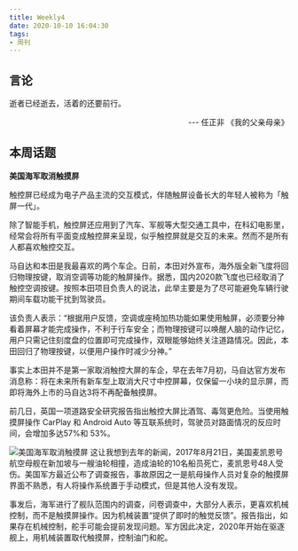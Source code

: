 ```yaml
---
title: Weekly4
date: 2020-10-10 16:04:30
tags:
- 周刊
---
```


## 言论

逝者已经逝去，活着的还要前行。
<p align="right"> --- 任正非 《我的父亲母亲》</p>

## 本周话题

**美国海军取消触摸屏**

触控屏已经成为电子产品主流的交互模式，伴随触屏设备长大的年轻人被称为「触屏一代」。

除了智能手机，触控屏还应用到了汽车、军舰等大型交通工具中，在科幻电影里，经常会将所有平面变成触控屏来呈现，似乎触控屏就是交互的未来。然而不是所有人都喜欢触控交互。

<!-- more -->

马自达和本田是我最喜欢的两个车企。日前，本田对外宣布，海外版全新飞度将回归物理按键，取消空调等功能的触屏操作。据悉，国内2020款飞度也已经取消了触控空调按键。按照本田项目负责人的说法，此举主要是为了尽可能避免车辆行驶期间车载功能干扰到驾驶员。

该负责人表示：“根据用户反馈，空调或座椅加热功能如果使用触屏，必须要分神看着屏幕才能完成操作，不利于行车安全；而物理按键可以唤醒人脑的动作记忆，用户只需记住刻度盘的位置即可完成操作，双眼能够始终关注道路情况。因此，本田回归了物理按键，以便用户操作时减少分神。”

事实上本田并不是第一家取消触控大屏的车企，早在去年7月初，马自达官方发布消息称：将在未来所有新车型上取消大尺寸中控屏幕，仅保留一小块的显示屏，而即将海外上市的马自达3将不再配备触摸屏。

前几日，英国一项道路安全研究报告指出触控大屏比酒驾、毒驾更危险。当使用触摸屏操作 CarPlay 和 Android Auto 等互联系统时，驾驶员对路面情况的反应时间，会增加多达57%和 53%。

![美国海军取消触摸屏](https://gitee.com/babbittry321/blogImages/raw/master/img/%E7%BE%8E%E5%9B%BD%E6%B5%B7%E5%86%9B%E5%8F%96%E6%B6%88%E8%A7%A6%E6%91%B8%E5%B1%8F.jpg)
这让我想到去年的新闻，2017年8月21日，美国麦凯恩号航空母舰在新加坡与一艘油轮相撞，造成油轮的10名船员死亡，麦凯恩号48人受伤。美国军方最近公布了调查报告，事故原因之一是航母操作人员对复杂的触摸屏界面不熟悉，有人将操作系统置于手动模式，但是其他人没有发现。

事发后，海军进行了舰队范围内的调查，问卷调查中，大部分人表示，更喜欢机械控制，而不是触摸屏操作。因为机械装置“提供了即时的触觉反馈”。报告指出，如果存在机械控制，舵手可能会提前发现问题。军方因此决定，2020年开始在驱逐舰上，用机械装置取代触摸屏，控制油门和舵。